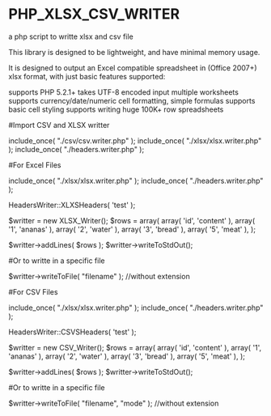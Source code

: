 # PHP_XLSX_CSV_WRITER
a php script to writte xlsx and csv file

This library is designed to be lightweight, and have minimal memory usage.

It is designed to output an Excel compatible spreadsheet in (Office 2007+) xlsx format, with just basic features supported:

supports PHP 5.2.1+
takes UTF-8 encoded input
multiple worksheets
supports currency/date/numeric cell formatting, simple formulas
supports basic cell styling
supports writing huge 100K+ row spreadsheets

#Import CSV and XLSX writter

include_once( "./csv/csv.writer.php" );
include_once( "./xlsx/xlsx.writer.php" );
include_once( "./headers.writer.php" );

#For Excel Files

include_once( "./xlsx/xlsx.writer.php" );
include_once( "./headers.writer.php" );

HeadersWriter::XLXSHeaders( 'test' );

$writter = new XLSX_Writer();
$rows = array(
    array( 'id', 'content' ),
    array( '1', 'ananas' ),
    array( '2', 'water' ),
    array( '3', 'bread' ),
    array( '5', 'meat' ),
);

$writter->addLines( $rows );
$writter->writeToStdOut();

#Or to writte in a specific file

$writter->writeToFile( "filename" );
//without extension

#For CSV Files

include_once( "./xlsx/xlsx.writer.php" );
include_once( "./headers.writer.php" );

HeadersWriter::CSVSHeaders( 'test' );

$writter = new CSV_Writer();
$rows = array(
    array( 'id', 'content' ),
    array( '1', 'ananas' ),
    array( '2', 'water' ),
    array( '3', 'bread' ),
    array( '5', 'meat' ),
);

$writter->addLines( $rows );
$writter->writeToStdOut();

#Or to writte in a specific file

$writter->writeToFile( "filename", "mode" );
//without extension